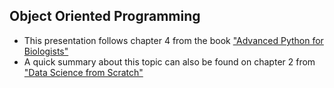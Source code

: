## Object Oriented Programming
- This presentation follows chapter 4 from the book ["Advanced Python for Biologists"](http://pythonforbiologists.com/index.php/advanced_post/)
- A quick summary about this topic can also be found on chapter 2 from ["Data Science from Scratch"](http://shop.oreilly.com/product/0636920033400.do) 